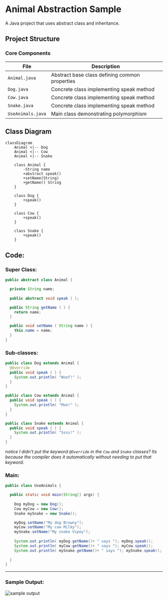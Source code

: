 
#  Animal Abstraction Sample

A Java project that uses abstract class and inheritance.

##  Project Structure

### Core Components
| File | Description |
|------|-------------|
| `Animal.java` | Abstract base class defining common properties |
| `Dog.java` | Concrete class implementing speak method |
| `Cow.java` | Concrete class implementing speak method |
| `Snake.java` | Concrete class implementing speak method |
| `UseAnimals.java` | Main class demonstrating polymorphism |

##  Class Diagram
```mermaid
classDiagram
    Animal <|-- Dog
    Animal <|-- Cow
    Animal <|-- Snake
    
    class Animal {
        -String name
        +abstract speak()
        +setName(String)
        +getName() String
    }
    
    class Dog {
        +speak()
    }
    
    class Cow {
        +speak()
    }
    
    class Snake {
        +speak()
    }
```
## Code:
### Super Class:
```java
public abstract class Animal {

  private String name;
  
  public abstract void speak ( );

  public String getName ( ) {
    return name;
  }

  public void setName ( String name ) {
    this.name = name;
  }
}

```
### Sub-classes:
```java
public class Dog extends Animal {
  @Override
  public void speak ( ) {
    System.out.println( "Woof!" );
  }
}

```
```java
public class Cow extends Animal {
  public void speak ( ) {
    System.out.println( "Moo!" );
  }
}

```
```java
public class Snake extends Animal {
  public void speak ( ) {
    System.out.println( "Ssss!" );
  }
}

```
_notice I didn't put the keyword `@Override` in the `Cow` and `Snake` classes? Its because the compiler does it automatically without needing to put that keyword._
### Main:
```java
public class UseAnimals {

  public static void main(String[] args) {
    
    Dog myDog = new Dog();
    Cow myCow = new Cow();
    Snake mySnake = new Snake();

    myDog.setName("My dog Browny");
    myCow.setName("My cow Milky");
    mySnake.setName("My snake Vipey");
    
    System.out.println( myDog.getName()+ " says "); myDog.speak();
    System.out.println( myCow.getName()+ " says "); myCow.speak();
    System.out.println( mySnake.getName()+ " says "); mySnake.speak();
    
  }
}
```
---
### Sample Output:
![sample output]()